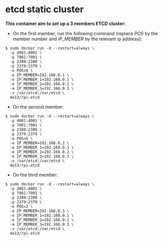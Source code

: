 # etcd static cluster

**This container aim to set up a 3 members ETCD cluster:**

 - On the first member, run the following command (replace *POS* by the member number and *IP_MEMBER* by the relevant ip address):

```
$ sudo docker run -d --restart=always \
  -p 4001:4001 \
  -p 7001:7001 \
  -p 2380:2380 \
  -p 2379:2379 \
  -e POS=0 \
  -e IP_MEMBER=192.168.0.1 \
  -e IP_MEMBER_1=192.168.0.1 \
  -e IP_MEMBER_2=192.168.0.2 \
  -e IP_MEMBER_3=192.168.0.3 \
  -v /var/etcd:/var/etcd \
  de13/rpi-etcd
```

 - On the second member:

```
$ sudo docker run -d --restart=always \
  -p 4001:4001 \
  -p 7001:7001 \
  -p 2380:2380 \
  -p 2379:2379 \
  -e POS=& \
  -e IP_MEMBER=192.168.0.2 \
  -e IP_MEMBER_1=192.168.0.1 \
  -e IP_MEMBER_2=192.168.0.2 \
  -e IP_MEMBER_3=192.168.0.3 \
  -v /var/etcd:/var/etcd \
  de13/rpi-etcd
```

 - On the third member:

```
$ sudo docker run -d --restart=always \
  -p 4001:4001 \
  -p 7001:7001 \
  -p 2380:2380 \
  -p 2379:2379 \
  -e POS=2 \
  -e IP_MEMBER=192.168.0.3 \
  -e IP_MEMBER_1=192.168.0.1 \
  -e IP_MEMBER_2=192.168.0.2 \
  -e IP_MEMBER_3=192.168.0.3 \
  -v /var/etcd:/var/etcd \
  de13/rpi-etcd
```
